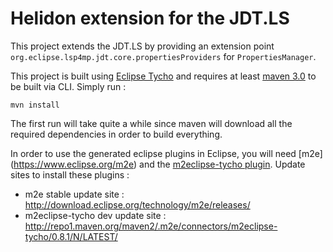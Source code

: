 # Helidon extension for the JDT.LS

This project extends the JDT.LS by providing an extension point `org.eclipse.lsp4mp.jdt.core.propertiesProviders`
for `PropertiesManager`.

This project is built using [Eclipse Tycho](https://www.eclipse.org/tycho/) and requires at
least [maven 3.0](http://maven.apache.org/download.html) to be built via CLI. Simply run :

    mvn install

The first run will take quite a while since maven will download all the required dependencies in order to build
everything.

In order to use the generated eclipse plugins in Eclipse, you will need [m2e] (https://www.eclipse.org/m2e) 
and the [m2eclipse-tycho plugin](https://github.com/tesla/m2eclipse-tycho/). Update sites to install these plugins :

* m2e stable update site : http://download.eclipse.org/technology/m2e/releases/
* m2eclipse-tycho dev update site : http://repo1.maven.org/maven2/.m2e/connectors/m2eclipse-tycho/0.8.1/N/LATEST/

